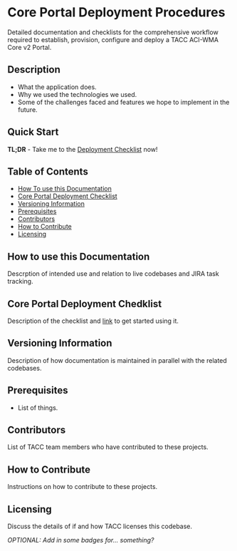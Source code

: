 # Core Portal Deployment Procedures

Detailed documentation and checklists for the comprehensive workflow required to establish, provision, configure and deploy a TACC ACI-WMA Core v2 Portal.

## Description

- What the application does.
- Why we used the technologies we used.
- Some of the challenges faced and features we hope to implement in the future.

## Quick Start

**TL;DR** - Take me to the [Deployment Checklist](#checklist) now!

## Table of Contents

- [How To use this Documentation](#usage)
- [Core Portal Deployment Checklist](#checklist)
- [Versioning Information](#versioning)
- [Prerequisites](#prerequisites)
- [Contributors](#contributors)
- [How to Contribute](#contributions)
- [Licensing](#licensing)

<a id="usage"></a>

## How to use this Documentation

Descrption of intended use and relation to live codebases and JIRA task tracking.

<a id="checklist"></a>

## Core Portal Deployment Chedklist

Description of the checklist and [link](#checklist) to get started using it.

<a id="versioning"></a>

## Versioning Information

Description of how documentation is maintained in parallel with the related codebases.

<a id="prerequisites"></a>

## Prerequisites

- List of things.

<a id="contributors"></a>

## Contributors

List of TACC team members who have contributed to these projects.

<a id="contributions"></a>

## How to Contribute

Instructions on how to contribute to these projects.

<a id="licensing"></a>

## Licensing

Discuss the details of if and how TACC licenses this codebase.


_OPTIONAL: Add in some badges for... something?_
